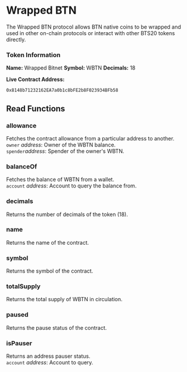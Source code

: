 # Wrapped BTN
The Wrapped BTN protocol allows BTN native coins to be wrapped and
used in other on-chain protocols or interact with other BTS20 tokens
directly.

### Token Information
**Name:** Wrapped Bitnet
**Symbol:** WBTN
**Decimals:** 18

**Live Contract Address:**
```
0x8148b71232162EA7a0b1c8bFE2b8F023934BFb58
```

## Read Functions

### allowance
Fetches the contract allowance from a particular address to another.  
`owner` *address*: Owner of the WBTN balance.  
`spender`*address*: Spender of the owner's WBTN.  

### balanceOf
Fetches the balance of WBTN from a wallet.  
`account` *address*: Account to query the balance from.  

### decimals
Returns the number of decimals of the token (18).  

### name
Returns the name of the contract.  

### symbol
Returns the symbol of the contract.  

### totalSupply
Returns the total supply of WBTN in circulation.  

### paused
Returns the pause status of the contract.  

### isPauser
Returns an address pauser status.  
`account` *address*: Account to query.  